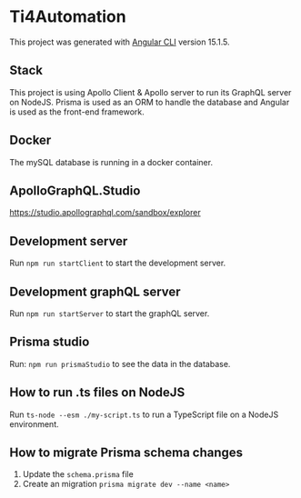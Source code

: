 # Ti4Automation

This project was generated with [Angular CLI](https://github.com/angular/angular-cli) version 15.1.5.

## Stack
This project is using Apollo Client & Apollo server to run its GraphQL server on NodeJS. Prisma is used as an ORM to handle the database and Angular is used as the front-end framework.

## Docker
The mySQL database is running in a docker container.

## ApolloGraphQL.Studio
https://studio.apollographql.com/sandbox/explorer

## Development server
Run `npm run startClient` to start the development server.

## Development graphQL server
Run `npm run startServer` to start the graphQL server.

## Prisma studio
Run: `npm run prismaStudio` to see the data in the database.

## How to run .ts files on NodeJS
Run `ts-node --esm ./my-script.ts` to run a TypeScript file on a NodeJS environment.

## How to migrate Prisma schema changes
1. Update the `schema.prisma` file
2. Create an migration `prisma migrate dev --name <name>`
